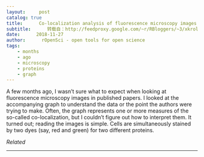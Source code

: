 ```yaml
---
layout:     post
catalog: true
title:      Co-localization analysis of fluorescence microscopy images
subtitle:      转载自：http://feedproxy.google.com/~r/RBloggers/~3/xkrolPJICqQ/
date:      2018-11-27
author:      rOpenSci - open tools for open science
tags:
    - months
    - ago
    - microscopy
    - proteins
    - graph
---
```






A few months ago, I wasn’t sure what to expect when looking at fluorescence microscopy images in published papers. I looked at the accompanying graph to understand the data or the point the authors were trying to make. Often, the graph represents one or more measures of the so-called co-localization, but I couldn’t figure out how to interpret them. It turned out; reading the images is simple. Cells are simultaneously stained by two dyes (say, red and green) for two different proteins.


*Related*








---
